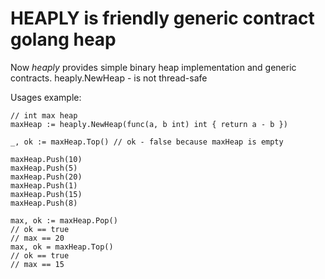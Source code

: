 # HEAPLY is friendly generic contract golang heap

Now *heaply* provides simple binary heap implementation and generic contracts. heaply.NewHeap - is not thread-safe

Usages example:
```
// int max heap
maxHeap := heaply.NewHeap(func(a, b int) int { return a - b })

_, ok := maxHeap.Top() // ok - false because maxHeap is empty

maxHeap.Push(10)
maxHeap.Push(5)
maxHeap.Push(20)
maxHeap.Push(1)
maxHeap.Push(15)
maxHeap.Push(8)

max, ok := maxHeap.Pop()
// ok == true
// max == 20
max, ok = maxHeap.Top()
// ok == true
// max == 15
```